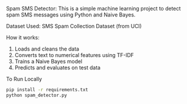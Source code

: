 Spam SMS Detector:
This is a simple machine learning project to detect spam SMS messages using Python and Naive Bayes.

Dataset
Used: SMS Spam Collection Dataset (from UCI)

How it works:
1. Loads and cleans the data
2. Converts text to numerical features using TF-IDF
3. Trains a Naive Bayes model
4. Predicts and evaluates on test data

To Run Locally
```bash
pip install -r requirements.txt
python spam_detector.py
